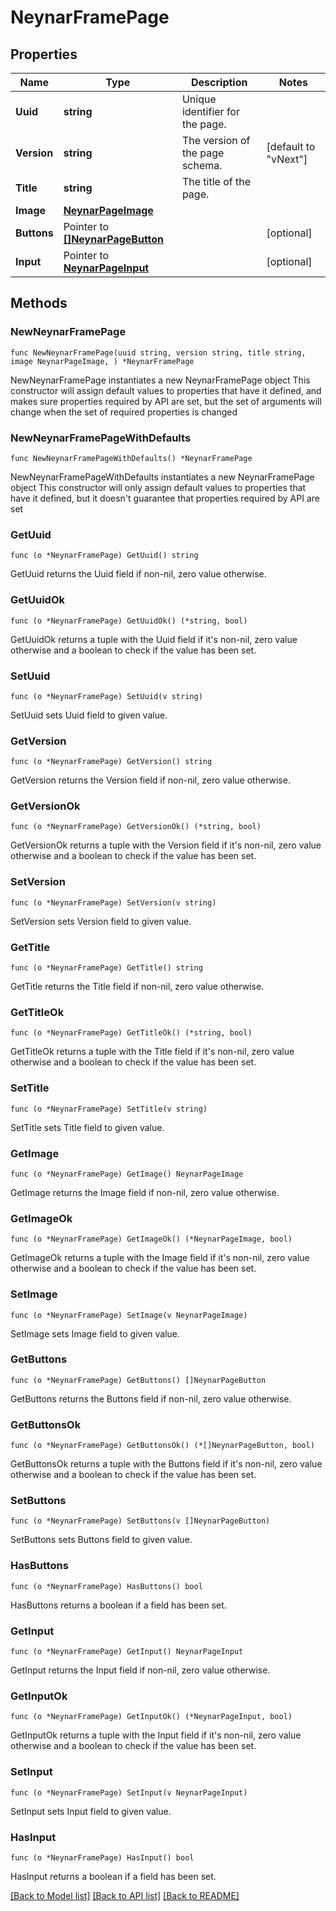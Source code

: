 # NeynarFramePage

## Properties

Name | Type | Description | Notes
------------ | ------------- | ------------- | -------------
**Uuid** | **string** | Unique identifier for the page. | 
**Version** | **string** | The version of the page schema. | [default to "vNext"]
**Title** | **string** | The title of the page. | 
**Image** | [**NeynarPageImage**](NeynarPageImage.md) |  | 
**Buttons** | Pointer to [**[]NeynarPageButton**](NeynarPageButton.md) |  | [optional] 
**Input** | Pointer to [**NeynarPageInput**](NeynarPageInput.md) |  | [optional] 

## Methods

### NewNeynarFramePage

`func NewNeynarFramePage(uuid string, version string, title string, image NeynarPageImage, ) *NeynarFramePage`

NewNeynarFramePage instantiates a new NeynarFramePage object
This constructor will assign default values to properties that have it defined,
and makes sure properties required by API are set, but the set of arguments
will change when the set of required properties is changed

### NewNeynarFramePageWithDefaults

`func NewNeynarFramePageWithDefaults() *NeynarFramePage`

NewNeynarFramePageWithDefaults instantiates a new NeynarFramePage object
This constructor will only assign default values to properties that have it defined,
but it doesn't guarantee that properties required by API are set

### GetUuid

`func (o *NeynarFramePage) GetUuid() string`

GetUuid returns the Uuid field if non-nil, zero value otherwise.

### GetUuidOk

`func (o *NeynarFramePage) GetUuidOk() (*string, bool)`

GetUuidOk returns a tuple with the Uuid field if it's non-nil, zero value otherwise
and a boolean to check if the value has been set.

### SetUuid

`func (o *NeynarFramePage) SetUuid(v string)`

SetUuid sets Uuid field to given value.


### GetVersion

`func (o *NeynarFramePage) GetVersion() string`

GetVersion returns the Version field if non-nil, zero value otherwise.

### GetVersionOk

`func (o *NeynarFramePage) GetVersionOk() (*string, bool)`

GetVersionOk returns a tuple with the Version field if it's non-nil, zero value otherwise
and a boolean to check if the value has been set.

### SetVersion

`func (o *NeynarFramePage) SetVersion(v string)`

SetVersion sets Version field to given value.


### GetTitle

`func (o *NeynarFramePage) GetTitle() string`

GetTitle returns the Title field if non-nil, zero value otherwise.

### GetTitleOk

`func (o *NeynarFramePage) GetTitleOk() (*string, bool)`

GetTitleOk returns a tuple with the Title field if it's non-nil, zero value otherwise
and a boolean to check if the value has been set.

### SetTitle

`func (o *NeynarFramePage) SetTitle(v string)`

SetTitle sets Title field to given value.


### GetImage

`func (o *NeynarFramePage) GetImage() NeynarPageImage`

GetImage returns the Image field if non-nil, zero value otherwise.

### GetImageOk

`func (o *NeynarFramePage) GetImageOk() (*NeynarPageImage, bool)`

GetImageOk returns a tuple with the Image field if it's non-nil, zero value otherwise
and a boolean to check if the value has been set.

### SetImage

`func (o *NeynarFramePage) SetImage(v NeynarPageImage)`

SetImage sets Image field to given value.


### GetButtons

`func (o *NeynarFramePage) GetButtons() []NeynarPageButton`

GetButtons returns the Buttons field if non-nil, zero value otherwise.

### GetButtonsOk

`func (o *NeynarFramePage) GetButtonsOk() (*[]NeynarPageButton, bool)`

GetButtonsOk returns a tuple with the Buttons field if it's non-nil, zero value otherwise
and a boolean to check if the value has been set.

### SetButtons

`func (o *NeynarFramePage) SetButtons(v []NeynarPageButton)`

SetButtons sets Buttons field to given value.

### HasButtons

`func (o *NeynarFramePage) HasButtons() bool`

HasButtons returns a boolean if a field has been set.

### GetInput

`func (o *NeynarFramePage) GetInput() NeynarPageInput`

GetInput returns the Input field if non-nil, zero value otherwise.

### GetInputOk

`func (o *NeynarFramePage) GetInputOk() (*NeynarPageInput, bool)`

GetInputOk returns a tuple with the Input field if it's non-nil, zero value otherwise
and a boolean to check if the value has been set.

### SetInput

`func (o *NeynarFramePage) SetInput(v NeynarPageInput)`

SetInput sets Input field to given value.

### HasInput

`func (o *NeynarFramePage) HasInput() bool`

HasInput returns a boolean if a field has been set.


[[Back to Model list]](../README.md#documentation-for-models) [[Back to API list]](../README.md#documentation-for-api-endpoints) [[Back to README]](../README.md)


